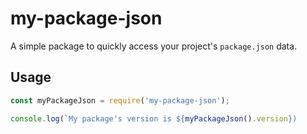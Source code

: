 # my-package-json

A simple package to quickly access your project's `package.json` data.

## Usage

```javascript
const myPackageJson = require('my-package-json');

console.log(`My package's version is ${myPackageJson().version})
```
